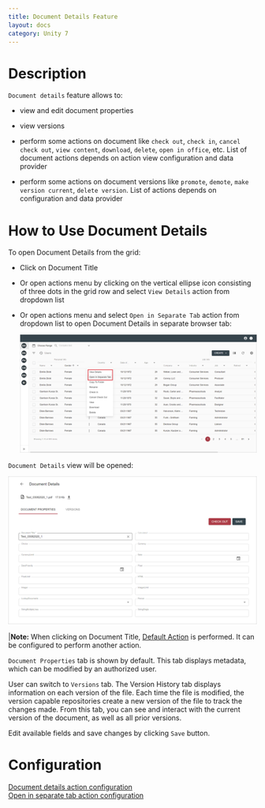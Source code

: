 ```yaml
---
title: Document Details Feature
layout: docs
category: Unity 7
---
```

# Description

`Document details` feature allows to: 

- view and edit document properties

- view versions

- perform some actions on document like `check out`, `check in`, `cancel check out`, `view content`, `download`, `delete`, 
`open in office`, etc. List of document actions depends on action view configuration and data provider

- perform some actions on document versions like `promote`, `demote`, `make version current`, `delete version`. List of 
actions depends on configuration and data provider

# How to Use Document Details

To open Document Details from the grid:

- Click on Document Title
- Or open actions menu by clicking on the vertical ellipse icon consisting of three dots in the grid row and select `View Details` action from dropdown list
- Or open actions menu and select `Open in Separate Tab` action from dropdown list to open Document Details in separate browser tab:

    ![Open in separate action](document-details/images/open-in-separate-tab.png)

`Document Details` view will be opened:                            

   ![View document action](document-details/images/view-document-action.png)
    
|**Note:** When clicking on Document Title, [Default Action](https://docs.intellectivelab.com/docs/unity-react/components/grid/default-action/) is performed. It can be configured to perform another action.  

`Document Properties` tab is shown by default. This tab displays metadata, which can be modified by an authorized user. 

User can switch to `Versions` tab. The Version History tab displays information on each version of the file. Each time the file is modified, the version capable repositories create a new version of the file to track the changes made. 
From this tab, you can see and interact with the current version of the document, as well as all prior versions.

Edit available fields and save changes by clicking `Save` button.

# Configuration

[Document details action configuration](../../configuration/actions/document-details.md)  
[Open in separate tab action configuration](../../configuration/actions/open-in-separate-tab.md)  
